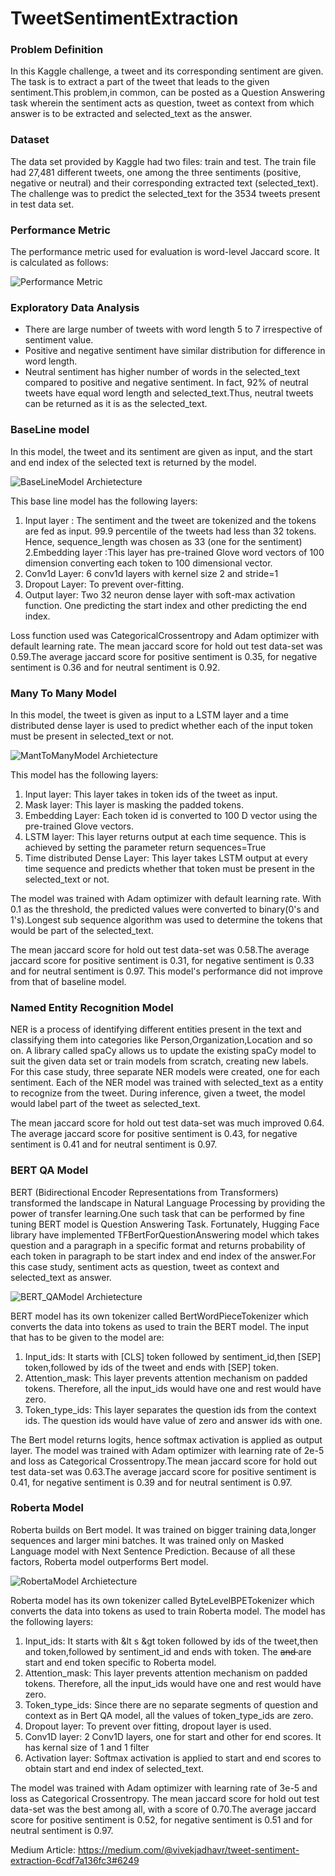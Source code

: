# TweetSentimentExtraction

### Problem Definition 
In this Kaggle challenge, a tweet and its corresponding sentiment are given. The task is to extract a part of the tweet that leads to the given sentiment.This problem,in common, can be posted as a Question Answering task wherein the sentiment acts as question, tweet as context from which answer is to be extracted and selected_text as the answer.

### Dataset
The data set provided by Kaggle had two files: train and test. The train file had 27,481 different tweets, one among the three sentiments (positive, negative or neutral) and their corresponding extracted text (selected_text). The challenge was to predict the selected_text for the 3534 tweets present in test data set.

### Performance Metric
The performance metric used for evaluation is word-level Jaccard score. It is calculated as follows:

![Performance Metric](https://github.com/VIVEK-JADHAV/TweetSentimentExtraction/blob/master/Images/performance.png)

### Exploratory Data Analysis
- There are large number of tweets with word length 5 to 7 irrespective of sentiment value.
- Positive and negative sentiment have similar distribution for difference in word length.
- Neutral sentiment has higher number of words in the selected_text compared to positive and negative sentiment. In fact, 92% of neutral tweets have equal word length and selected_text.Thus, neutral tweets can be returned as it is as the selected_text.

### BaseLine model
In this model, the tweet and its sentiment are given as input, and the start and end index of the selected text is returned by the model.

![BaseLineModel Archietecture](https://github.com/VIVEK-JADHAV/TweetSentimentExtraction/blob/master/Images/BaseLineModel.png)

This base line model has the following layers:
1. Input layer : The sentiment and the tweet are tokenized and the tokens are fed as input. 99.9 percentile of the tweets had less than 32 tokens. Hence, sequence_length was chosen as 33 (one for the sentiment) 
2.Embedding layer :This layer has pre-trained Glove word vectors of 100 dimension converting each token to 100 dimensional vector.
3. Conv1d Layer: 6 conv1d layers with kernel size 2 and stride=1
4. Dropout Layer: To prevent over-fitting.
5. Output layer: Two 32 neuron dense layer with soft-max activation function. One predicting the start index and other predicting the end index.

Loss function used was CategoricalCrossentropy and Adam optimizer with default learning rate.
The mean jaccard score for hold out test data-set was 0.59.The average jaccard score for positive sentiment is 0.35, for negative sentiment is 0.36 and for neutral sentiment is 0.92.

### Many To Many Model
In this model, the tweet is given as input to a LSTM layer and a time distributed dense layer is used to predict whether each of the input token must be present in selected_text or not.

![MantToManyModel Archietecture](https://github.com/VIVEK-JADHAV/TweetSentimentExtraction/blob/master/Images/ManyToManyModel.png)

This model has the following layers:
1. Input layer: This layer takes in token ids of the tweet as input.
2. Mask layer: This layer is masking the padded tokens.
3. Embedding Layer: Each token id is converted to 100 D vector using the pre-trained Glove vectors.
4. LSTM layer: This layer returns output at each time sequence. This is achieved by setting the parameter return sequences=True
5. Time distributed Dense Layer: This layer takes LSTM output at every time sequence and predicts whether that token must be present in the selected_text or not.

The model was trained with Adam optimizer with default learning rate. With 0.1 as the threshold, the predicted values were converted to binary(0's and 1's).Longest sub sequence algorithm was used to determine the tokens that would be part of the selected_text.

The mean jaccard score for hold out test data-set was 0.58.The average jaccard score for positive sentiment is 0.31, for negative sentiment is 0.33 and for neutral sentiment is 0.97. This model's performance did not improve from that of baseline model.

### Named Entity Recognition Model
NER is a process of identifying different entities present in the text and classifying them into categories like Person,Organization,Location and so on. A library called spaCy allows us to update the existing spaCy model to suit the given data set or train models from scratch, creating new labels. 
For this case study, three separate NER models were created, one for each sentiment. Each of the NER model was trained with selected_text as a entity to recognize from the tweet. During inference, given a tweet, the model would label part of the tweet as selected_text.

The mean jaccard score for hold out test data-set was much improved 0.64. The average jaccard score for positive sentiment is 0.43, for negative sentiment is 0.41 and for neutral sentiment is 0.97.

### BERT QA Model
BERT (Bidirectional Encoder Representations from Transformers) transformed the landscape in Natural Language Processing by providing the power of transfer learning.One such task that can be performed by fine tuning BERT model is Question Answering Task. Fortunately, Hugging Face library have implemented TFBertForQuestionAnswering model which takes question and a paragraph in a specific format and returns probability of each token in paragraph to be start index and end index of the answer.For this case study, sentiment acts as question, tweet as context and selected_text as answer.

![BERT_QAModel Archietecture](https://github.com/VIVEK-JADHAV/TweetSentimentExtraction/blob/master/Images/BERT_QAModel.png)

BERT model has its own tokenizer called BertWordPieceTokenizer which converts the data into tokens as used to train the BERT model. The input that has to be given to the model are:
1. Input_ids: It starts with [CLS] token followed by sentiment_id,then [SEP] token,followed by ids of the tweet and ends with [SEP] token.
2. Attention_mask: This layer prevents attention mechanism on padded tokens. Therefore, all the input_ids would have one and rest would have zero.
3. Token_type_ids: This layer separates the question ids from the context ids.
The question ids would have value of zero and answer ids with one.

The Bert model returns logits, hence softmax activation is applied as output layer. The model was trained with Adam optimizer with learning rate of 2e-5 and loss as Categorical Crossentropy.The mean jaccard score for hold out test data-set was 0.63.The average jaccard score for positive sentiment is 0.41, for negative sentiment is 0.39 and for neutral sentiment is 0.97.

### Roberta Model
Roberta builds on Bert model. It was trained on bigger training data,longer sequences and larger mini batches. It was trained only on Masked Language model with Next Sentence Prediction. Because of all these factors, Roberta model outperforms Bert model.

![RobertaModel Archietecture](https://github.com/VIVEK-JADHAV/TweetSentimentExtraction/blob/master/Images/RobertaModel.png)

Roberta model has its own tokenizer called ByteLevelBPETokenizer which converts the data into tokens as used to train Roberta model. The model has the following layers:

1. Input_ids: It starts with &lt s &gt token followed by ids of the tweet,then </s> and </s> token,followed by sentiment_id and ends with </s>token. The <s> and </s> are start and end token specific to Roberta model.
2. Attention_mask: This layer prevents attention mechanism on padded tokens. Therefore, all the input_ids would have one and rest would have zero.
3. Token_type_ids: Since there are no separate segments of question and context as in Bert QA model, all the values of token_type_ids are zero.
4. Dropout layer: To prevent over fitting, dropout layer is used.
5. Conv1D layer: 2 Conv1D layers, one for start and other for end scores. It has kernal size of 1 and 1 filter
6. Activation layer: Softmax activation is applied to start and end scores to obtain start and end index of selected_text.

The model was trained with Adam optimizer with learning rate of 3e-5 and loss as Categorical Crossentropy.
The mean jaccard score for hold out test data-set was the best among all, with a score of 0.70.The average jaccard score for positive sentiment is 0.52, for negative sentiment is 0.51 and for neutral sentiment is 0.97.

Medium Article: https://medium.com/@vivekjadhavr/tweet-sentiment-extraction-6cdf7a136fc3#6249
